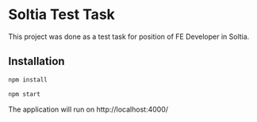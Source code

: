 # Soltia Test Task

This project was done as a test task for position of FE Developer in Soltia.

## Installation

```bash
npm install
```

```bash
npm start
```

The application will run on http://localhost:4000/